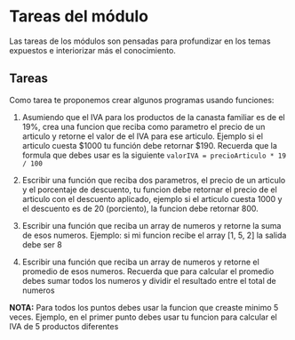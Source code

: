 # Tareas del módulo

Las tareas de los módulos son pensadas para profundizar en los temas expuestos e interiorizar más el conocimiento. 

## Tareas

Como tarea te proponemos crear algunos programas usando funciones:

1. Asumiendo que el IVA para los productos de la canasta familiar es de el 19%, crea una funcion que reciba como parametro el precio de un articulo y retorne el valor de el IVA para ese articulo. Ejemplo si el articulo cuesta $1000 tu función debe retornar $190. Recuerda que la formula que debes usar es la siguiente `valorIVA = precioArticulo * 19 / 100`

2. Escribir una función que reciba dos parametros, el precio de un articulo y el porcentaje de descuento, tu funcion debe retornar el precio de el articulo con el descuento aplicado, ejemplo si el articulo cuesta 1000 y el descuento es de 20 (porciento), la funcion debe retornar 800. 

3. Escribir una función que reciba un array de numeros y retorne la suma de esos numeros.
Ejemplo: si mi funcion recibe el array [1, 5, 2] la salida debe ser 8

4. Escribir una función que reciba un array de numeros y retorne el promedio de esos numeros.
Recuerda que para calcular el promedio debes sumar todos los numeros y dividir el resultado entre el total de numeros


**NOTA:**
Para todos los puntos debes usar la funcion que creaste minimo 5 veces. Ejemplo, en el primer punto debes usar tu funcion para calcular el IVA de 5 productos diferentes

